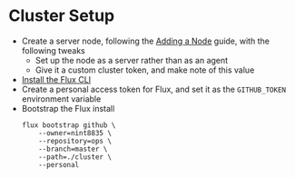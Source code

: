 # Cluster Setup

- Create a server node, following the [Adding a Node](./adding-a-node.md) guide, with the following tweaks
    - Set up the node as a server rather than as an agent
    - Give it a custom cluster token, and make note of this value
- [Install the Flux CLI](https://fluxcd.io/docs/installation/#install-the-flux-cli)
- Create a personal access token for Flux, and set it as the `GITHUB_TOKEN` environment variable
- Bootstrap the Flux install
  ```fish
  flux bootstrap github \
      --owner=nint8835 \
      --repository=ops \
      --branch=master \
      --path=./cluster \
      --personal
  ```
